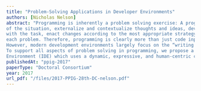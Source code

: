 ```yaml
---
title: "Problem-Solving Applications in Developer Environments"
authors: [Nicholas Nelson]
abstract: "Programming is inherently a problem solving exercise: A programmer has to create an understanding
of the situation, externalize and contextualize thoughts and ideas, develop strategies on how to proceed
with the task, enact changes according to the most appropriate strategy, and reflect to learn from
each problem. Therefore, programming is clearly more than just code input, testing, and maintenance.
However, modern development environments largely focus on the “writing code” parts of programming.
To support all aspects of problem solving in programming, we propose a new Integrated Development
Environment (IDE) which uses a dynamic, expressive, and human-centric cards and canvas paradigm."
publishedAt: "ppig-2017"
paperType: "Doctoral Consortium"
year: 2017
url_pdf: "/files/2017-PPIG-28th-DC-nelson.pdf"
---
```

